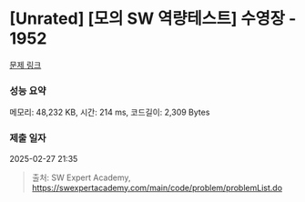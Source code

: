 # [Unrated] [모의 SW 역량테스트] 수영장 - 1952 

[문제 링크](https://swexpertacademy.com/main/code/problem/problemDetail.do?contestProbId=AV5PpFQaAQMDFAUq) 

### 성능 요약

메모리: 48,232 KB, 시간: 214 ms, 코드길이: 2,309 Bytes

### 제출 일자

2025-02-27 21:35



> 출처: SW Expert Academy, https://swexpertacademy.com/main/code/problem/problemList.do